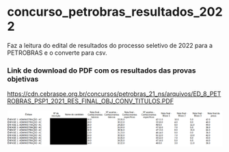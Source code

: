# concurso_petrobras_resultados_2022
Faz a leitura do edital de resultados do processo seletivo de 2022 para a PETROBRAS e o converte para csv.

### Link de download do PDF com os resultados das provas objetivas
https://cdn.cebraspe.org.br/concursos/petrobras_21_ns/arquivos/ED_8_PETROBRAS_PSP1_2021_RES_FINAL_OBJ_CONV_TITULOS.PDF

![img.png](img.png)
